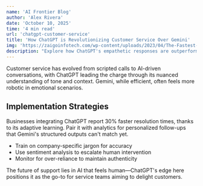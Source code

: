 ```yaml
---
name: 'AI Frontier Blog'
author: 'Alex Rivera'
date: 'October 10, 2025'
time: '4 min read'
url: 'chatgpt-customer-service'
title: 'How ChatGPT is Revolutionizing Customer Service Over Gemini'
img: 'https://zaigoinfotech.com/wp-content/uploads/2023/04/The-Fastest-Growing-Web-Application-Of-All-Time.png'
description: "Explore how ChatGPT's empathetic responses are outperforming Gemini in handling customer queries and building loyalty."
---
```


Customer service has evolved from scripted calls to AI-driven conversations, with ChatGPT leading the charge through its nuanced understanding of tone and context. Gemini, while efficient, often feels more robotic in emotional scenarios.

## Implementation Strategies

Businesses integrating ChatGPT report 30% faster resolution times, thanks to its adaptive learning. Pair it with analytics for personalized follow-ups that Gemini's structured outputs can't match yet.

- Train on company-specific jargon for accuracy
- Use sentiment analysis to escalate human intervention
- Monitor for over-reliance to maintain authenticity

The future of support lies in AI that feels human—ChatGPT's edge here positions it as the go-to for service teams aiming to delight customers.